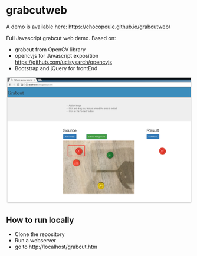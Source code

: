 # grabcutweb

A demo is available here:
https://chocopoule.github.io/grabcutweb/

Full Javascript grabcut web demo. Based on:
* grabcut from OpenCV library
* opencvjs for Javascript exposition https://github.com/ucisysarch/opencvjs
* Bootstrap and jQuery for frontEnd

![Screenshot](screenshot.png)


## How to run locally
- Clone the repository
- Run a webserver
- go to http://localhost/grabcut.htm
